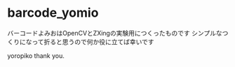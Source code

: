 # barcode_yomio

バーコードよみおはOpenCVとZXingの実験用につくったものです
シンプルなつくりになって折ると思うので何か役に立てば幸いです

yoropiko thank you.
